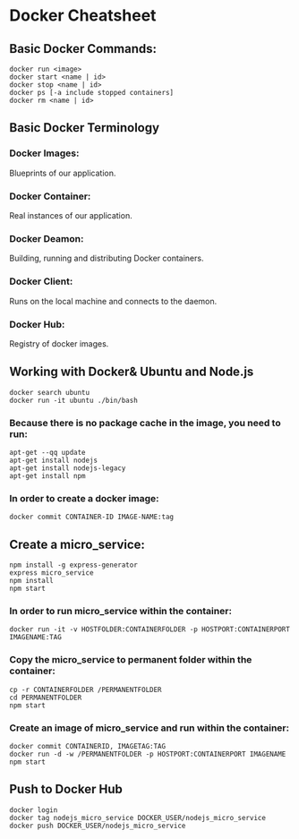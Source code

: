 # Docker Cheatsheet

## Basic Docker Commands:
```
docker run <image>
docker start <name | id>
docker stop <name | id>
docker ps [-a include stopped containers]
docker rm <name | id>
```

## Basic Docker Terminology
### Docker Images:  
Blueprints of our application.
### Docker Container: 
Real instances of our application. 
### Docker Deamon: 
Building, running and distributing Docker containers.
### Docker Client: 
Runs on the local machine and connects to the daemon. 
### Docker Hub: 
Registry of docker images. 
  
## Working with Docker& Ubuntu and Node.js
```
docker search ubuntu 
docker run -it ubuntu ./bin/bash
```

### Because there is no package cache in the image, you need to run:
```
apt-get --qq update
apt-get install nodejs
apt-get install nodejs-legacy
apt-get install npm 
```

### In order to create a docker image:
```
docker commit CONTAINER-ID IMAGE-NAME:tag
```

## Create a micro_service:
```
npm install -g express-generator
express micro_service
npm install 
npm start 
```
### In order to run micro_service within the container:
```
docker run -it -v HOSTFOLDER:CONTAINERFOLDER -p HOSTPORT:CONTAINERPORT IMAGENAME:TAG
```
### Copy the micro_service to permanent folder within the container:
```
cp -r CONTAINERFOLDER /PERMANENTFOLDER
cd PERMANENTFOLDER
npm start
```
### Create an image of micro_service and run within the container:
```
docker commit CONTAINERID, IMAGETAG:TAG
docker run -d -w /PERMANENTFOLDER -p HOSTPORT:CONTAINERPORT IMAGENAME npm start
```

## Push to Docker Hub
```
docker login
docker tag nodejs_micro_service DOCKER_USER/nodejs_micro_service
docker push DOCKER_USER/nodejs_micro_service
```
  
